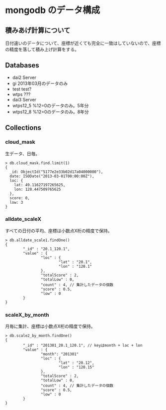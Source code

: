 # mongodb のデータ構成

## 積みあげ計算について

日付違いのデータについて、座標が近くても完全に一致はしていないので、座標の精度を落して積み上げ計算をする。


## Databases

- dai2 Server
 - gi 2013年03月のデータのみ
 - test test?
 - wtps ???
- dai3 Server
 - wtps12_5 %12=0のデータのみ。5年分
 - wtps12_8 %12=0のデータのみ。8年分

## Collections 

### cloud_mask

生データ、日毎。

```
> db.cloud_mask.find.limit(1)
{
  _id: ObjectId("5177e2e33b02d17a04000000"), 
  date: ISODate("2013-03-01T00:00:00Z"), 
  loc: {
    lat: 49.11627197265625,
    lon: 128.447509765625
  },
  score: 0,
  low: 3
}
```

### alldate_scaleX

すべての日付の平均、座標は小数点X桁の精度で保持。

```
> db.alldate_scale1.findOne()
{
        "_id" : "20.1_120.1",
        "value" : {
                "loc" : {
                        "lat" : "20.1",
                        "lon" : "120.1"
                },
                "totalScore" : 2,
                "totalLow" : 0,
                "count" : 4, // 集計したデータの個数
                "score" : 0.5,
                "low" : 0
        }
}
```

### scaleX_by_month

月毎に集計、座標は小数点X桁の精度で保持。

```
> db.scale2_by_month.findOne()
{
        "_id" : "201301_20.1_120.1", // keyはmonth + lac + lon
        "value" : {
                "month": "201301"
                "loc" : {
                        "lat" : "20.12",
                        "lon" : "120.15"
                },
                "totalScore" : 2,
                "totalLow" : 0,
                "count" : 4, // 集計したデータの個数
                "score" : 0.5,
                "low" : 0
        }
}
```



